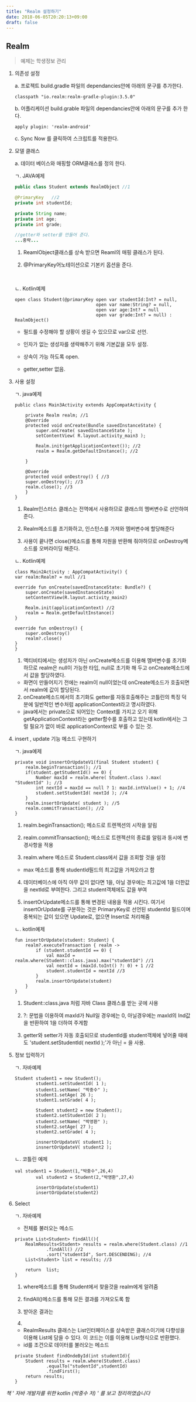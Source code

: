 ```yaml
---
title: "Realm 설정하기"
date: 2018-06-05T20:20:13+09:00
draft: false
---
```


## Realm
> 예제는 학생정보 관리

1. 의존성 설정

    a. 프로젝트 build.gradle 파일의 dependancies안에 아래의 문구를 추가한다.

    ```
    classpath "io.realm:realm-gradle-plugin:3.5.0"
    ```

    b. 어플리케이션 build.grable 파일의 dependancies안에 아래의 문구를 추가 한다.

    ```
    apply plugin: 'realm-android'
    ```

    c. Sync Now 를 클릭하여 스크립트를 적용한다. 

2. 모델 클래스

    a. 데이터 베이스와 매핑할 ORM클래스를 정의 한다.

    ㄱ. JAVA예제

    ```java
    public class Student extends RealmObject //1

    @PrimaryKey   //2
    private int studentId;

    private String name;
    private int age;
    private int grade;

    //getter와 setter를 만들어 준다.
    ...중략...
    ```
    1) ReamlObject클래스를 상속 받으면 Reaml의 매핑 클래스가 된다.

    2) @PrimaryKey어노테이션으로 기본키 옵션을 준다.
    <br>

    ㄴ. Kotlin예제 
    ```
    open class Student(@primaryKey open var studentId:Int? = null,  
                                   open var name:String? = null,
                                   open var age:Int? = null
                                   open var grade:Int? = null) : RealmObject()

    ```
    * 필드를 수정해야 할 상황이 생길 수 있으므로 var으로 선언.

    * 인자가 없는 생성자를 생략해주기 위해 기본값을 모두 설정.
    
    * 상속이 가능 하도록 open.                           
    * getter,setter 없음.

3. 사용 설정 

    ㄱ. java예제
    ```
    public class Main3Activity extends AppCompatActivity {

        private Realm realm; //1
        @Override
        protected void onCreate(Bundle savedInstanceState) {
            super.onCreate( savedInstanceState );
            setContentView( R.layout.activity_main3 );

            Realm.init(getApplicationContext()); //2
            realm = Realm.getDefaultInstance(); //2
           
        }

        @Override
        protected void onDestroy() { //3
        super.onDestroy(); //3
        realm.close(); //3
        }
    }
    ```
    1) Realm인스터스 클래스는 전역에서 사용하므로 클래스의 멤버변수로 선언하여 준다.

    2) Realm메소드를 초기화하고, 인스턴스를 가져와 멤버변수에 할당해준다

    3) 사용이 끝나면 close()메소드를 통해 자원을 반환해 줘야하므로 onDestroy메소드를 오버라이딩 해준다.

    ㄴ. Kotlin예제
    ```
    class Main2Activity : AppCompatActivity() {
    var realm:Realm? = null //1

    override fun onCreate(savedInstanceState: Bundle?) {
        super.onCreate(savedInstanceState)
        setContentView(R.layout.activity_main2)

        Realm.init(applicationContext) //2
        realm = Realm.getDefaultInstance()
    }

    override fun onDestroy() {
        super.onDestroy()
        realm?.close()
    }
    }
    ```
    1) 액티비티에서는 생성자가 아닌 onCreate메소드를 이용해 멤버변수를 초기화하므로 realm은 null이 가능한 타입, null로 초기화 해 두고 onCreate메소드에서 값을 할당하였다.
        
    * 화면이 만들어지기 전에는 realm이 null이었는데 onCreate메소드가 호출되면서 realm에 값이 할당된다.

    2) onCreate메소드에서의 초기화도 getter를 자동호출해주는 코틀린의 특징 덕분에 일반적인 변수처럼 applicationContext라고 명시하였다.
       
    * java에서는 private으로 되어있는 Context를 가지고 오기 위해 getApplicationContext라는 getter함수를 호출하고 있는데 kotlin에서는 그럴 필요가 없이 바로 applicationContext로 부를 수 있는 것. 

4. insert , update 기능 메소드 구현하기

    ㄱ. java예제 

    ```
    private void insnertOrUpdateV1(final Student student) {
        realm.beginTransaction(); //1
        if(student.getStudentId() == 0) {
            Number maxId = realm.where( Student.class ).max( "StudentId" ); //3
            int nextId = maxId == null ? 1: maxId.intValue() + 1; //4
            student.setStudentId( nextId ); //4
        }
        realm.insertOrUpdate( student ); //5
        realm.commitTransaction(); //2
    }
    ```
    1) realm.beginTransaction(); 메소드로 트렌젝션의 시작을 알림

    2) realm.commitTransaction(); 메소드로 트렌젝션의 종료를 알림과 동시에 변경사항을 적용

    3) realm.where 메소드로 Student.class에서 값을 조회할 것을 설정 

    * max 메소드를 통해 studentId필드의 최고값을 가져오라고 함

    4) 데이터베이스에 아직 아무 값이 없다면 1을, 아닐 경우에는 최고값에 1을 더한값을 nextId로 부여한다. 그리고 student객체에도 값을 부여

    5) insertOrUpdate메소드를 통해 변경된 내용을 적용 시킨다. 여기서 insertOrUpdate를 구분하는 것은 PrimaryKey로 선언된 studentId 필드이며 중복되는 값이 있으면 Update로, 없으면 Insert로 처리해줌

    ㄴ. kotlin예제 
    ```
    fun insertOrUpdate(student: Student) {
        realm?.executeTransaction { realm ->
            if (student.studentId == 0) {
                val maxId = realm.where(Student::class.java).max("studentId") //1
                val nextId = (maxId.toInt() ?: 0) + 1 //2
                student.studentId = nextId //3
            }
            realm.insertOrUpdate(student)
        }
    }
    ```

    1) Student::class.java 처럼 자바 Class 클래스를 받는 곳에 사용

    2) ?: 문법을 이용하여 maxId가 Null일 경우에는 0, 아닐경우에는 maxId의 Ind값을 반환하여 1을 더하여 주게함

    3) getter와 setter가 자동 호출되므로 studentId를 student객체에 넣어줄 때에도 'student.setStudentId( nextId );'가 아닌 = 을 사용.

5. 정보 입력하기 

    ㄱ. 자바예제
    ```
    Student student1 = new Student();
            student1.setStudentId( 1 );
            student1.setName( "박중수" );
            student1.setAge( 26 );
            student1.setGrade( 4 );

            Student student2 = new Student();
            student2.setStudentId( 2 );
            student2.setName( "박영환" );
            student2.setAge( 27 );
            student2.setGrade( 4 );

            insnertOrUpdateV( student1 );
            insnertOrUpdateV( student2 );
    ```

    ㄴ. 코틀린 예제
    ```
    val student1 = Student(1,"박중수",26,4)
            val student2 = Student(2,"박영환",27,4)

            insertOrUpdate(student1)
            insertOrUpdate(student2)
    ```

6. Select 

    ㄱ. 자바예제 
    - 전체를 불러오는 메소드  
    ```
    private List<Student> findAll(){
        RealmResults<Student> results = realm.where(Student.class) //1
                .findAll() //2
                .sort("studentId", Sort.DESCENDING); //4
        List<Student> list = results; //3

        return  list;
    }
    ```
    1) where메소드를 통해 Student에서 찾을것을 realm에게 알려줌
    
    2) findAll()메소드를 통해 모든 결과를 가져오도록 함

    3) 받아온 결과는

    4)
    * RealmResults<E> 클래스는 List<E>인터페이스를 상속받은 클래스이기에 다향성을 이용해 List에 담을 수 있다. 이 코드는 이를 이용해 List형식으로 반환했다.
    
    - id를 조건으로 데이터를 불러오는 메소드 
    ```
    private Student findOndeById(int studentId){
        Student results = realm.where(Student.class)
                .equalTo("studentId",studentId)
                .findFirst();
        return results;
    }
    ```














_책 ' 자바 개발자를 위한 kotlin (박중수 저) ' 를 보고 정리하였습니다_